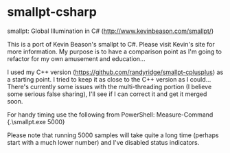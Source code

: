smallpt-csharp
==============

smallpt: Global Illumination in C#
(http://www.kevinbeason.com/smallpt/)

This is a port of Kevin Beason's smallpt to C#. Please visit Kevin's site for more information.  My purpose is to have a comparison point as I'm going to refactor for my own amusement and education...

I used my C++ version (https://github.com/randyridge/smallpt-cplusplus) as a starting point.  I tried to keep it as close to the C++ version as I could...  There's currently some issues with the multi-threading portion (I believe some serious false sharing), I'll see if I can correct it and get it merged soon.

For handy timing use the following from PowerShell:
Measure-Command {.\smallpt.exe 5000}

Please note that running 5000 samples will take quite a long time (perhaps start with a much lower number) and I've disabled status indicators.
